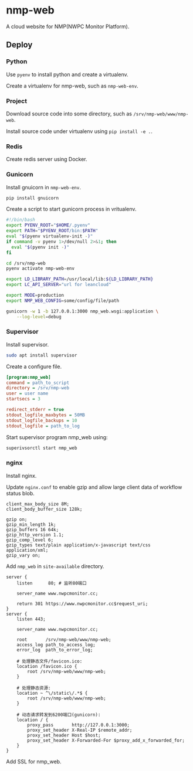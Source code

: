 # nmp-web

A cloud website for NMP(NWPC Monitor Platform).

## Deploy

### Python

Use `pyenv` to install python and create a virtualenv.

Create a virtualenv for nmp-web, such as `nmp-web-env`.

### Project

Download source code into some directory, such as `/srv/nmp-web/www/nmp-web`.

Install source code under virtualenv using `pip install -e .`.

### Redis

Create redis server using Docker.

### Gunicorn

Install gnuicorn in `nmp-web-env`.

```bash
pip install gnuicorn
```

Create a script to start gunicorn process in vritualenv.

```bash
#!/bin/bash
export PYENV_ROOT="$HOME/.pyenv"
export PATH="$PYENV_ROOT/bin:$PATH"
eval "$(pyenv virtualenv-init -)"
if command -v pyenv 1>/dev/null 2>&1; then
  eval "$(pyenv init -)"
fi

cd /srv/nmp-web
pyenv activate nmp-web-env

export LD_LIBRARY_PATH=/usr/local/lib:${LD_LIBRARY_PATH}
export LC_API_SERVER="url for leancloud"

export MODE=production
export NMP_WEB_CONFIG=some/config/file/path

gunicorn -w 1 -b 127.0.0.1:3000 nmp_web.wsgi:application \
	--log-level=debug
```

### Supervisor

Install supervisor.

```bash
sudo apt install supervisor
```

Create a configure file.

```ini
[program:nmp_web]
command = path_to_script
directory = /srv/nmp-web
user = user name
startsecs = 3

redirect_stderr = true
stdout_logfile_maxbytes = 50MB
stdout_logfile_backups = 10
stdout_logfile = path_to_log
```

Start supervisor program nmp_web using:

```bash
superivsorctl start nmp_web
```

### nginx

Install nginx.

Update `nginx.conf` to enable gzip and allow large client data of workflow status blob.

```nginx
client_max_body_size 8M;
client_body_buffer_size 128k;

gzip on;
gzip_min_length 1k;
gzip_buffers 16 64k;
gzip_http_version 1.1;
gzip_comp_level 6;
gzip_types text/plain application/x-javascript text/css application/xml;
gzip_vary on;
```

Add `nmp_web` in `site-available` directory.

```nginx
server {
    listen      80; # 监听80端口

    server_name www.nwpcmonitor.cc;

    return 301 https://www.nwpcmonitor.cc$request_uri;
}
server {
    listen 443;

    server_name www.nwpcmonitor.cc;

    root       /srv/nmp-web/www/nmp-web;
    access_log path_to_access_log;
    error_log  path_to_error_log;

    # 处理静态文件/favicon.ico:
    location /favicon.ico {
        root /srv/nmp-web/www/nmp-web;
    }

    # 处理静态资源:
    location ~ ^\/static\/.*$ {
        root /srv/nmp-web/www/nmp-web;
    }

    # 动态请求转发到6200端口(gunicorn):
    location / {
        proxy_pass       http://127.0.0.1:3000;
        proxy_set_header X-Real-IP $remote_addr;
        proxy_set_header Host $host;
        proxy_set_header X-Forwarded-For $proxy_add_x_forwarded_for;
    }
}

```

Add SSL for nmp_web.
